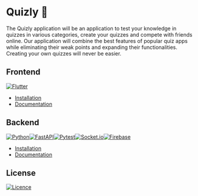 # Quizly 📱
The Quizly application will be an application to test your knowledge in quizzes in various categories, create your quizzes and compete with friends online. Our application will combine the best features of popular quiz apps while eliminating their weak points and expanding their functionalities. Creating your own quizzes will never be easier.

## Frontend
[![Flutter](https://img.shields.io/badge/Flutter-%2302569B.svg?style=for-the-badge&logo=Flutter&logoColor=white)](https://flutter.dev/)
- [Installation]()
- [Documentation]()

## Backend
[![Python](https://img.shields.io/badge/python-3670A0?style=for-the-badge&logo=python&logoColor=ffdd54)](https://www.python.org/)[![FastAPI](https://img.shields.io/badge/FastAPI-005571?style=for-the-badge&logo=fastapi)](https://fastapi.tiangolo.com/)[![Pytest](https://img.shields.io/static/v1?style=for-the-badge&message=Pytest&color=0A9EDC&logo=Pytest&logoColor=FFFFFF&label=)](https://docs.pytest.org/en/7.2.x/)[![Socket.io](https://img.shields.io/badge/Socket.io-black?style=for-the-badge&logo=socket.io&badgeColor=010101)](https://python-socketio.readthedocs.io/en/latest/)[![Firebase](https://img.shields.io/badge/firebase-%23039BE5.svg?style=for-the-badge&logo=firebase)](https://firebase.google.com/)
- [Installation](https://github.com/QuizlyTeam/ContentApi#installation)
- [Documentation](https://github.com/QuizlyTeam/ContentApi#documentation)

## License
[![Licence](https://img.shields.io/github/license/QuizlyTeam/ContentApi?style=for-the-badge)](./LICENSE)
